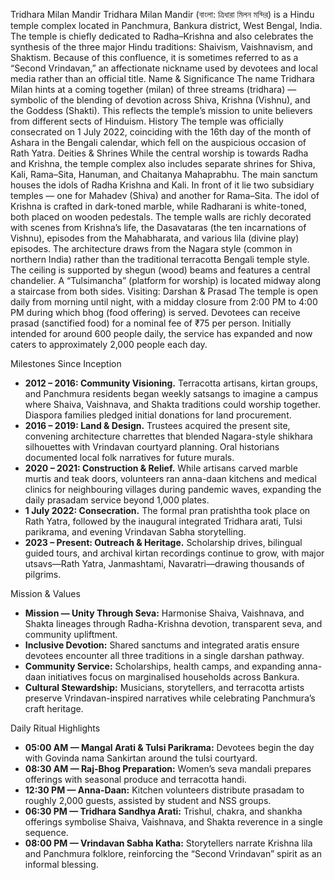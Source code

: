 Tridhara Milan Mandir
Tridhara Milan Mandir (বাংলা: ত্রিধারা মিলন মন্দির) is a Hindu temple complex located in Panchmura, Bankura district, West Bengal, India. The temple is chiefly dedicated to Radha–Krishna and also celebrates the synthesis of the three major Hindu traditions: Shaivism, Vaishnavism, and Shaktism. Because of this confluence, it is sometimes referred to as a “Second Vrindavan,” an affectionate nickname used by devotees and local media rather than an official title.
Name & Significance
The name Tridhara Milan hints at a coming together (milan) of three streams (tridhara) — symbolic of the blending of devotion across Shiva, Krishna (Vishnu), and the Goddess (Shakti). This reflects the temple’s mission to unite believers from different sects of Hinduism.
History
The temple was officially consecrated on 1 July 2022, coinciding with the 16th day of the month of Ashara in the Bengali calendar, which fell on the auspicious occasion of Rath Yatra.
Deities & Shrines
While the central worship is towards Radha and Krishna, the temple complex also includes separate shrines for Shiva, Kali, Rama–Sita, Hanuman, and Chaitanya Mahaprabhu.
The main sanctum houses the idols of Radha Krishna and Kali.
In front of it lie two subsidiary temples — one for Mahadev (Shiva) and another for Rama–Sita.
The idol of Krishna is crafted in dark-toned marble, while Radharani is white-toned, both placed on wooden pedestals.
The temple walls are richly decorated with scenes from Krishna’s life, the Dasavataras (the ten incarnations of Vishnu), episodes from the Mahabharata, and various lila (divine play) episodes. The architecture draws from the Nagara style (common in northern India) rather than the traditional terracotta Bengali temple style. The ceiling is supported by shegun (wood) beams and features a central chandelier. A “Tulsimancha” (platform for worship) is located midway along a staircase from both sides.
Visiting: Darshan & Prasad
The temple is open daily from morning until night, with a midday closure from 2:00 PM to 4:00 PM during which bhog (food offering) is served. Devotees can receive prasad (sanctified food) for a nominal fee of ₹75 per person. Initially intended for around 600 people daily, the service has expanded and now caters to approximately 2,000 people each day.

Milestones Since Inception
- **2012 – 2016: Community Visioning.** Terracotta artisans, kirtan groups, and Panchmura residents began weekly satsangs to imagine a campus where Shaiva, Vaishnava, and Shakta traditions could worship together. Diaspora families pledged initial donations for land procurement.
- **2016 – 2019: Land & Design.** Trustees acquired the present site, convening architecture charrettes that blended Nagara-style shikhara silhouettes with Vrindavan courtyard planning. Oral historians documented local folk narratives for future murals.
- **2020 – 2021: Construction & Relief.** While artisans carved marble murtis and teak doors, volunteers ran anna-daan kitchens and medical clinics for neighbouring villages during pandemic waves, expanding the daily prasadam service beyond 1,000 plates.
- **1 July 2022: Consecration.** The formal pran pratishtha took place on Rath Yatra, followed by the inaugural integrated Tridhara arati, Tulsi parikrama, and evening Vrindavan Sabha storytelling.
- **2023 – Present: Outreach & Heritage.** Scholarship drives, bilingual guided tours, and archival kirtan recordings continue to grow, with major utsavs—Rath Yatra, Janmashtami, Navaratri—drawing thousands of pilgrims.

Mission & Values
- **Mission — Unity Through Seva:** Harmonise Shaiva, Vaishnava, and Shakta lineages through Radha-Krishna devotion, transparent seva, and community upliftment.
- **Inclusive Devotion:** Shared sanctums and integrated aratis ensure devotees encounter all three traditions in a single darshan pathway.
- **Community Service:** Scholarships, health camps, and expanding anna-daan initiatives focus on marginalised households across Bankura.
- **Cultural Stewardship:** Musicians, storytellers, and terracotta artists preserve Vrindavan-inspired narratives while celebrating Panchmura’s craft heritage.

Daily Ritual Highlights
- **05:00 AM — Mangal Arati & Tulsi Parikrama:** Devotees begin the day with Govinda nama Sankirtan around the tulsi courtyard.
- **08:30 AM — Raj-Bhog Preparation:** Women’s seva mandali prepares offerings with seasonal produce and terracotta handi.
- **12:30 PM — Anna-Daan:** Kitchen volunteers distribute prasadam to roughly 2,000 guests, assisted by student and NSS groups.
- **06:30 PM — Tridhara Sandhya Arati:** Trishul, chakra, and shankha offerings symbolise Shaiva, Vaishnava, and Shakta reverence in a single sequence.
- **08:00 PM — Vrindavan Sabha Katha:** Storytellers narrate Krishna lila and Panchmura folklore, reinforcing the “Second Vrindavan” spirit as an informal blessing.

